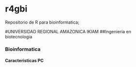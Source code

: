 # r4gbi
Repositorio de R para bioinformatica;

#UNIVERSIDAD REGIONAL AMAZONICA IKIAM
##Ingenieria en biotecnologia
### Bioinformatica

#### Caracteristicas PC
